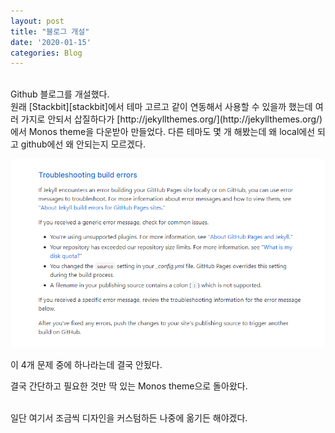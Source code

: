 ```yaml
---
layout: post
title: "블로그 개설"
date: '2020-01-15'
categories: Blog
---
```


<br/>
Github 블로그를 개설했다.

<br/>
원래 [Stackbit][stackbit]에서 테마 고르고 같이 연동해서 사용할 수 있을까 했는데 여러 가지로 안되서 삽질하다가 [http://jekyllthemes.org/](http://jekyllthemes.org/)에서 Monos theme을 다운받아 만들었다.
다른 테마도 몇 개 해봤는데 왜 local에선 되고 github에선 왜 안되는지 모르겠다.

![alt text](/images/troubleshooting.png)

이 4개 문제 중에 하나라는데 결국 안됬다.

결국 간단하고 필요한 것만 딱 있는 Monos theme으로 돌아왔다.

<br/>
일단 여기서 조금씩 디자인을 커스텀하든 나중에 옮기든 해야겠다.

[stackbit]: https://www.stackbit.com/